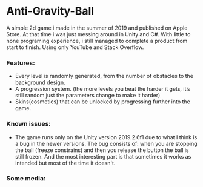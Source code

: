 # Anti-Gravity-Ball
A simple 2d game i made in the summer of 2019 and published on Apple Store.
At that time i was just messing around in Unity and C#. With little to none programing experience, i still managed to complete a product from start to finish. Using only YouTube and Stack Overflow. 

### Features:
* Every level is randomly generated, from the number of obstacles to the background design.
* A progression system. (the more levels you beat the harder it gets, it’s still random just the parameters change to make it harder)
* Skins(cosmetics) that can be unlocked by progressing further into the game.

### Known issues:
* The game runs only on the Unity version 2019.2.6f1 due to what I think is a bug in the newer versions. The bug consists of: when you are stopping the ball (freeze constrains) and then you release the button the ball is still frozen. And the most interesting part is that sometimes it works as intended but most of the time it doesn't.

### Some media:
